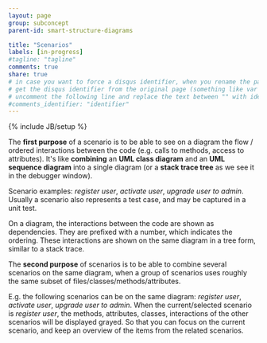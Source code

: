 ```yaml
---
layout: page
group: subconcept
parent-id: smart-structure-diagrams

title: "Scenarios"
labels: [in-progress]
#tagline: "tagline"
comments: true
share: true
# in case you want to force a disqus identifier, when you rename the page
# get the disqus identifier from the original page (something like var disqus_identifier = 'ident';),
# uncomment the following line and replace the text between "" with ident
#comments_identifier: "identifier"
---
```

{% include JB/setup %}

The **first purpose** of a scenario is to be able to see on a diagram the flow / ordered interactions between the code (e.g. calls to methods, access to attributes). It's like **combining** an **UML class diagram** and an **UML sequence diagram** into a single diagram (or a **stack trace tree** as we see it in the debugger window). 

<div class="alert alert-info">
Scenario examples: <em>register user</em>, <em>activate user</em>, <em>upgrade user to admin</em>. Usually a scenario also represents a test case, and may be captured in a unit test.
</div>

On a diagram, the interactions between the code are shown as dependencies. They are prefixed with a number, which indicates the ordering. These interactions are shown on the same diagram in a tree form, similar to a stack trace. 

The **second purpose** of scenarios is to be able to combine several scenarios on the same diagram, when a group of scenarios uses roughly the same subset of files/classes/methods/attributes. 

<div class="alert alert-info">
E.g. the following scenarios can be on the same diagram: <em>register user</em>, <em>activate user</em>, <em>upgrade user to admin</em>. When the current/selected scenario is <em>register user</em>, the methods, attributes, classes, interactions of the other scenarios will be displayed grayed. So that you can focus on the current scenario, and keep an overview of the items from the related scenarios.
</div>